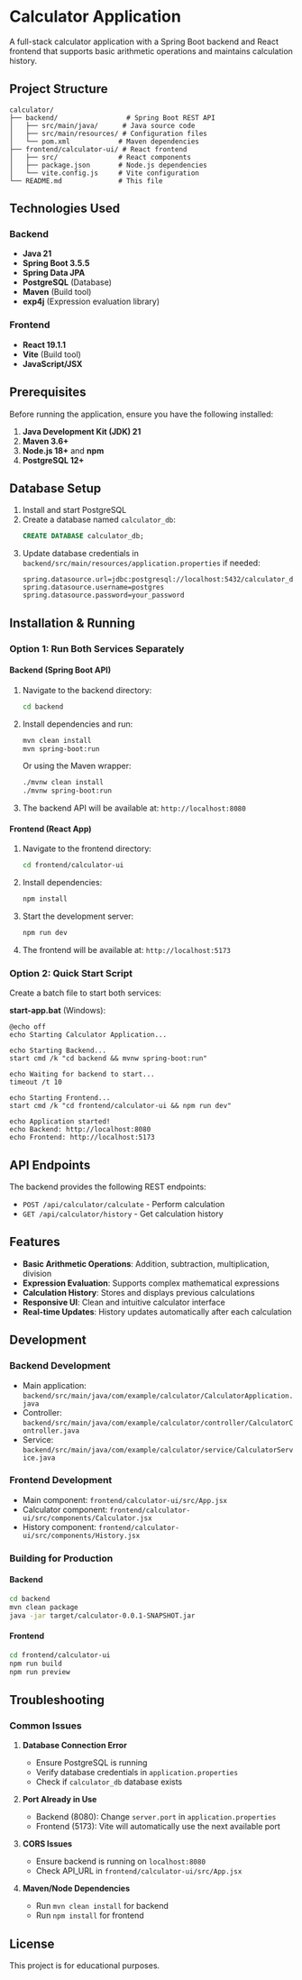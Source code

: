 # Calculator Application

A full-stack calculator application with a Spring Boot backend and React frontend that supports basic arithmetic operations and maintains calculation history.

## Project Structure

```
calculator/
├── backend/                 # Spring Boot REST API
│   ├── src/main/java/      # Java source code
│   ├── src/main/resources/ # Configuration files
│   └── pom.xml            # Maven dependencies
├── frontend/calculator-ui/ # React frontend
│   ├── src/               # React components
│   ├── package.json       # Node.js dependencies
│   └── vite.config.js     # Vite configuration
└── README.md              # This file
```

## Technologies Used

### Backend
- **Java 21**
- **Spring Boot 3.5.5**
- **Spring Data JPA**
- **PostgreSQL** (Database)
- **Maven** (Build tool)
- **exp4j** (Expression evaluation library)

### Frontend
- **React 19.1.1**
- **Vite** (Build tool)
- **JavaScript/JSX**

## Prerequisites

Before running the application, ensure you have the following installed:

1. **Java Development Kit (JDK) 21**
2. **Maven 3.6+**
3. **Node.js 18+** and **npm**
4. **PostgreSQL 12+**

## Database Setup

1. Install and start PostgreSQL
2. Create a database named `calculator_db`:
   ```sql
   CREATE DATABASE calculator_db;
   ```
3. Update database credentials in `backend/src/main/resources/application.properties` if needed:
   ```properties
   spring.datasource.url=jdbc:postgresql://localhost:5432/calculator_db
   spring.datasource.username=postgres
   spring.datasource.password=your_password
   ```

## Installation & Running

### Option 1: Run Both Services Separately

#### Backend (Spring Boot API)
1. Navigate to the backend directory:
   ```bash
   cd backend
   ```

2. Install dependencies and run:
   ```bash
   mvn clean install
   mvn spring-boot:run
   ```
   
   Or using the Maven wrapper:
   ```bash
   ./mvnw clean install
   ./mvnw spring-boot:run
   ```

3. The backend API will be available at: `http://localhost:8080`

#### Frontend (React App)
1. Navigate to the frontend directory:
   ```bash
   cd frontend/calculator-ui
   ```

2. Install dependencies:
   ```bash
   npm install
   ```

3. Start the development server:
   ```bash
   npm run dev
   ```

4. The frontend will be available at: `http://localhost:5173`

### Option 2: Quick Start Script

Create a batch file to start both services:

**start-app.bat** (Windows):
```batch
@echo off
echo Starting Calculator Application...

echo Starting Backend...
start cmd /k "cd backend && mvnw spring-boot:run"

echo Waiting for backend to start...
timeout /t 10

echo Starting Frontend...
start cmd /k "cd frontend/calculator-ui && npm run dev"

echo Application started!
echo Backend: http://localhost:8080
echo Frontend: http://localhost:5173
```

## API Endpoints

The backend provides the following REST endpoints:

- `POST /api/calculator/calculate` - Perform calculation
- `GET /api/calculator/history` - Get calculation history

## Features

- **Basic Arithmetic Operations**: Addition, subtraction, multiplication, division
- **Expression Evaluation**: Supports complex mathematical expressions
- **Calculation History**: Stores and displays previous calculations
- **Responsive UI**: Clean and intuitive calculator interface
- **Real-time Updates**: History updates automatically after each calculation

## Development

### Backend Development
- Main application: `backend/src/main/java/com/example/calculator/CalculatorApplication.java`
- Controller: `backend/src/main/java/com/example/calculator/controller/CalculatorController.java`
- Service: `backend/src/main/java/com/example/calculator/service/CalculatorService.java`

### Frontend Development
- Main component: `frontend/calculator-ui/src/App.jsx`
- Calculator component: `frontend/calculator-ui/src/components/Calculator.jsx`
- History component: `frontend/calculator-ui/src/components/History.jsx`

### Building for Production

#### Backend
```bash
cd backend
mvn clean package
java -jar target/calculator-0.0.1-SNAPSHOT.jar
```

#### Frontend
```bash
cd frontend/calculator-ui
npm run build
npm run preview
```

## Troubleshooting

### Common Issues

1. **Database Connection Error**
   - Ensure PostgreSQL is running
   - Verify database credentials in `application.properties`
   - Check if `calculator_db` database exists

2. **Port Already in Use**
   - Backend (8080): Change `server.port` in `application.properties`
   - Frontend (5173): Vite will automatically use the next available port

3. **CORS Issues**
   - Ensure backend is running on `localhost:8080`
   - Check API_URL in `frontend/calculator-ui/src/App.jsx`

4. **Maven/Node Dependencies**
   - Run `mvn clean install` for backend
   - Run `npm install` for frontend

## License

This project is for educational purposes.